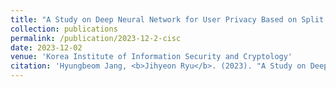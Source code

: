 ```yaml
---
title: "A Study on Deep Neural Network for User Privacy Based on Split Learning and Homomorphic Encryption"
collection: publications
permalink: /publication/2023-12-2-cisc
date: 2023-12-02
venue: 'Korea Institute of Information Security and Cryptology'
citation: 'Hyungbeom Jang, <b>Jihyeon Ryu</b>. (2023). "A Study on Deep Neural Network for User Privacy Based on Split Learning and Homomorphic Encryption." <i>Korea Institute of Information Security and Cryptology</i>.'
---
```

